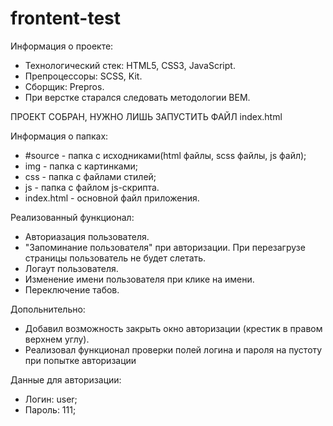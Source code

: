 # frontent-test

Информация о проекте:

- Технологический стек: HTML5, CSS3, JavaScript.
- Препроцессоры: SCSS, Kit.
- Сборщик: Prepros.
- При верстке старался следовать методологии BEM.

ПРОЕКТ СОБРАН, НУЖНО ЛИШЬ ЗАПУСТИТЬ ФАЙЛ index.html

Информация о папках:

- #source - папка с исходниками(html файлы, scss файлы, js файл);
- img - папка с картинками;
- css - папка с файлами стилей;
- js - папка с файлом js-скрипта.
- index.html - основной файл приложения.


Реализованный функционал:

- Авториазация пользователя.
- "Запоминание пользователя" при авторизации. При перезагрузе страницы пользователь не будет слетать.
- Логаут пользователя.
- Изменение имени пользователя при клике на имени.
- Переключение табов.

Допольнительно:

- Добавил возможность закрыть окно авторизации (крестик в правом верхнем углу).
- Реализовал функционал проверки полей логина и пароля на пустоту при попытке авторизации


Данные для авторизации:
- Логин: user;
- Пароль: 111;
